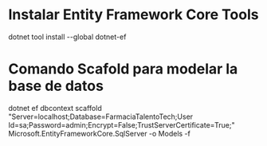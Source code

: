 # Instalar Entity Framework Core Tools
dotnet tool install --global dotnet-ef

# Comando Scafold para modelar la base de datos
dotnet ef dbcontext scaffold "Server=localhost;Database=FarmaciaTalentoTech;User Id=sa;Password=admin;Encrypt=False;TrustServerCertificate=True;" Microsoft.EntityFrameworkCore.SqlServer -o Models -f